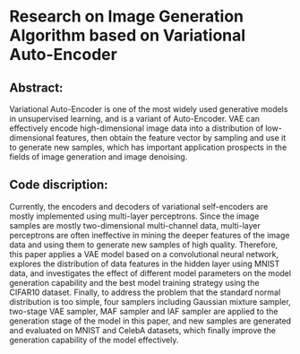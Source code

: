 # Research on Image Generation Algorithm based on Variational Auto-Encoder

## Abstract:
Variational Auto-Encoder is one of the most widely used generative models in unsupervised
learning, and is a variant of Auto-Encoder. VAE can effectively encode high-dimensional image data
into a distribution of low-dimensional features, then obtain the feature vector by sampling and use it
to generate new samples, which has important application prospects in the fields of image generation
and image denoising.

## Code discription:
Currently, the encoders and decoders of variational self-encoders are mostly implemented using
multi-layer perceptrons. Since the image samples are mostly two-dimensional multi-channel data,
multi-layer perceptrons are often ineffective in mining the deeper features of the image data and using
them to generate new samples of high quality. Therefore, this paper applies a VAE model based on a
convolutional neural network, explores the distribution of data features in the hidden layer using
MNIST data, and investigates the effect of different model parameters on the model generation
capability and the best model training strategy using the CIFAR10 dataset. Finally, to address the
problem that the standard normal distribution is too simple, four samplers including Gaussian mixture
sampler, two-stage VAE sampler, MAF sampler and IAF sampler are applied to the generation stage
of the model in this paper, and new samples are generated and evaluated on MNIST and CelebA
datasets, which finally improve the generation capability of the model effectively.
